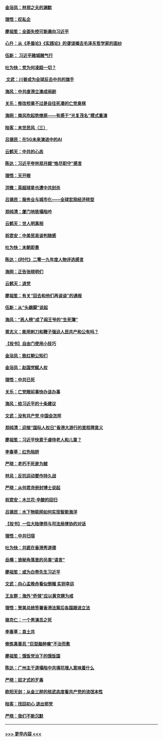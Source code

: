 #### [金浴凤：林郑之夫的渊默](../pages/nsc993/n11737735.md?t=12221411) 
#### [理悟：叹私企](../pages/nsc993/n11737715.md?t=12221411) 
#### [廖祖笙：全面失控可能袭向习近平](../pages/nsc993/n11737704.md?t=12221411) 
#### [心升：从《矛盾论》《实践论》的谬误揭去毛泽东哲学家的面纱](../pages/nsc993/n11736962.md?t=12221411) 
#### [伍新： 习近平赌城赌气行](../pages/nsc993/n11736929.md?t=12221411) 
#### [吐为快：党为何凌蹈一切？](../pages/nsc993/n11736915.md?t=12221411) 
#### [ 文武：川普成为全球反击中共的旗手](../pages/nsc993/n11736882.md?t=12221411) 
#### [海风：中共废港立澳成闹剧](../pages/nsc993/n11735857.md?t=12221411) 
#### [关乐：修改校章不过是自往死凑的亡党臭棋](../pages/nsc993/n11735097.md?t=12221411) 
#### [海网：南风吹起势燎原——有感于“光复茂名”模式重演](../pages/nsc993/n11732308.md?t=12221411) 
#### [陆客：末世民风（三）](../pages/nsc993/n11732211.md?t=12221411) 
#### [吕锡民：在5G未来演进中的AI](../pages/nsc993/n11730010.md?t=12221411) 
#### [云鹤天：中共的心态](../pages/nsc993/n11729906.md?t=12221411) 
#### [陈达：习近平夸林郑月娥“恪尽职守”感言](../pages/nsc993/n11729881.md?t=12221411) 
#### [理悟：天开眼](../pages/nsc993/n11729699.md?t=12221411) 
#### [洪微：英超球星也遭中共封杀](../pages/nsc993/n11727243.md?t=12221411) 
#### [吕锡民：服务业与城市化——全球宏观经济转型](../pages/nsc993/n11725845.md?t=12221411) 
#### [郑纯清：厦门地铁塌陷吟](../pages/nsc993/n11725813.md?t=12221411) 
#### [云鹤天：世人明真相](../pages/nsc993/n11725621.md?t=12221411) 
#### [祝君安：中美贸易谈判随感](../pages/nsc993/n11725609.md?t=12221411) 
#### [吐为快：末朝即景](../pages/nsc993/n11723365.md?t=12221411) 
#### [陈达：《时代》二零一九年度人物评选感言](../pages/nsc993/n11723337.md?t=12221411) 
#### [海网：正告张晓明们](../pages/nsc993/n11723228.md?t=12221411) 
#### [云鹤天：退党](../pages/nsc993/n11723056.md?t=12221411) 
#### [廖祖笙：有关“回去和他们再谈谈”的通报](../pages/nsc993/n11722442.md?t=12221411) 
#### [伍新：从“头踢脚”说起](../pages/nsc993/n11722429.md?t=12221411) 
#### [海风：“恶人榜”成了阎王爷的“生死簿”](../pages/nsc993/n11722272.md?t=12221411) 
#### [胥志义：能用剌刀和鞭子强迫人民共产和公有吗？](../pages/nsc993/n11720569.md?t=12221411) 
#### [【投书】自由门使用小技巧](../pages/nsc993/n11720180.md?t=12221411) 
#### [金浴凤：致红朝公知们](../pages/nsc993/n11720563.md?t=12221411) 
#### [金浴凤：赵国党赋人权](../pages/nsc993/n11720533.md?t=12221411) 
#### [理悟：中共已死](../pages/nsc993/n11720233.md?t=12221411) 
#### [关乐：亡党眼前事快办该办事](../pages/nsc993/n11719160.md?t=12221411) 
#### [海风：给习近平的十条建议](../pages/nsc993/n11717616.md?t=12221411) 
#### [文武：没有共产党 中国会怎样](../pages/nsc993/n11717584.md?t=12221411) 
#### [郑纯清：迎接“国际人权日”香港大游行的里程牌意义](../pages/nsc993/n11717417.md?t=12221411) 
#### [廖祖笙：习近平快意于虐待老人和儿童？](../pages/nsc993/n11715313.md?t=12221411) 
#### [李春草：红色陷阱](../pages/nsc993/n11715029.md?t=12221411) 
#### [严晓：老朽不死是为贼](../pages/nsc993/n11712910.md?t=12221411) 
#### [林忌：反抗运动要作持久战](../pages/nsc993/n11712623.md?t=12221411) 
#### [严晓：从何君尧册封博士说起](../pages/nsc993/n11712465.md?t=12221411) 
#### [祝君安：木兰花·辛酸的回归](../pages/nsc993/n11712381.md?t=12221411) 
#### [吕锡民：水下物联网如何实现智能海洋](../pages/nsc993/n11711158.md?t=12221411) 
#### [【投书】一位大陆律师与司法局律协的对话](../pages/nsc993/n11709675.md?t=12221411) 
#### [理悟：中共归宿](../pages/nsc993/n11710059.md?t=12221411) 
#### [吐为快：共匪在香港秀道德](../pages/nsc993/n11709979.md?t=12221411) 
#### [岳横：诡秘角落里的另类“语言”](../pages/nsc993/n11709792.md?t=12221411) 
#### [廖祖笙：或为白卷先生习近平](../pages/nsc993/n11708330.md?t=12221411) 
#### [文武：向心孟晚舟看似倒楣 实则幸运](../pages/nsc993/n11708236.md?t=12221411) 
#### [王友群：海外“侨领”应以黄克锵为戒](../pages/nsc993/n11706176.md?t=12221411) 
#### [理悟：贺美总统签署香港法案后各国跟进立法](../pages/nsc993/n11706853.md?t=12221411) 
#### [骆克仁：一个男演员之死](../pages/nsc993/n11706677.md?t=12221411) 
#### [李春草：哀土共](../pages/nsc993/n11706255.md?t=12221411) 
#### [修炼真善忍 “巨型脑肿瘤”不治而愈](../pages/nsc993/n11705340.md?t=12221411) 
#### [廖祖笙：饿饭党治下的饿饭国](../pages/nsc993/n11705085.md?t=12221411) 
#### [陈达：广州主干道塌陷中共填坑埋人意味着什么](../pages/nsc993/n11705046.md?t=12221411) 
#### [严晓：奴才式的歹毒](../pages/nsc993/n11704826.md?t=12221411) 
#### [欧阳天剑：从金三胖的核武态度看共产党的流氓本性](../pages/nsc993/n11702238.md?t=12221411) 
#### [陆客：找回初心 退出邪党](../pages/nsc993/n11702213.md?t=12221411) 
#### [严晓：我们不能沉默](../pages/nsc993/n11702110.md?t=12221411) 

----
#### [ >>> 更早内容 <<< ](../indexes/nsc993-earlier.md)
